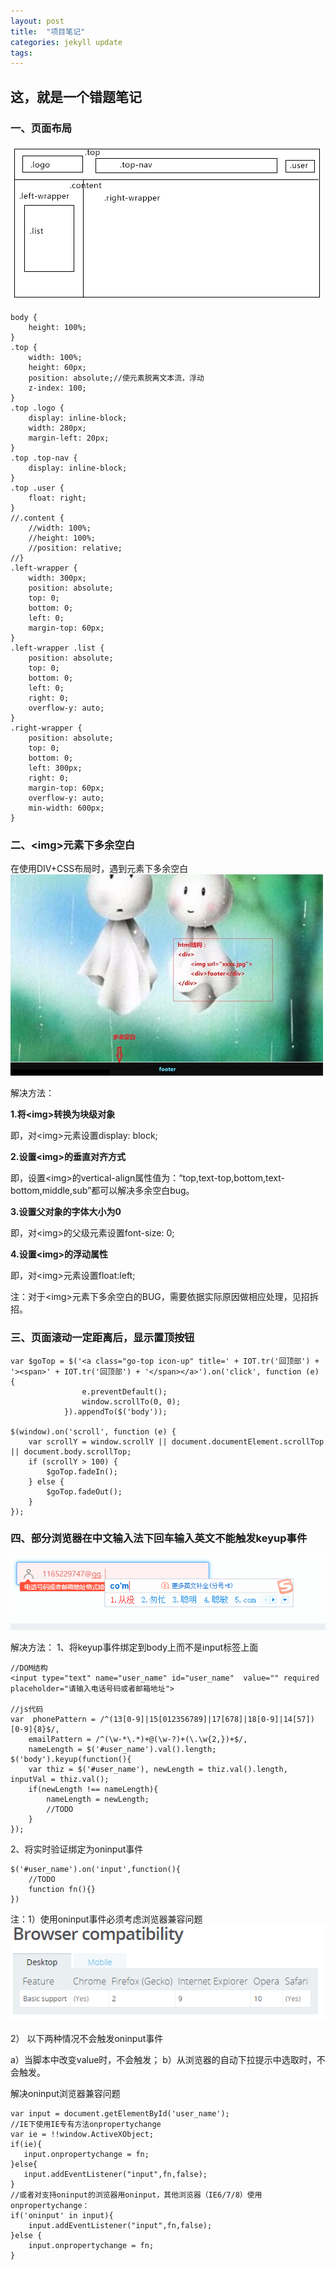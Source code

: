 ```yaml
---
layout: post
title:  "项目笔记"
categories: jekyll update
tags:
---
```

## 这，就是一个错题笔记

### 一、页面布局
![](/img/notes/layout.jpg)

    body {
        height: 100%;
    }
    .top {
        width: 100%;
        height: 60px;
        position: absolute;//使元素脱离文本流，浮动
        z-index: 100;
    }
    .top .logo {
        display: inline-block;
        width: 280px;
        margin-left: 20px;
    }
    .top .top-nav {
        display: inline-block;
    }
    .top .user {
        float: right;
    }
    //.content {
        //width: 100%;
        //height: 100%;
        //position: relative;
    //}
    .left-wrapper {
        width: 300px;
        position: absolute;
        top: 0;
        bottom: 0;
        left: 0;
        margin-top: 60px;
    }
    .left-wrapper .list {
        position: absolute;
        top: 0;
        bottom: 0;
        left: 0;
        right: 0;
        overflow-y: auto;
    }
    .right-wrapper {
        position: absolute;
        top: 0;
        bottom: 0;
        left: 300px;
        right: 0;
        margin-top: 60px;
        overflow-y: auto;
        min-width: 600px;
    }

### 二、\<img\>元素下多余空白
在使用DIV+CSS布局时，遇到<img>元素下多余空白
![](/img/notes/img.jpg)

解决方法：

**1.将\<img\>转换为块级对象**

即，对\<img\>元素设置display: block;

**2.设置\<img\>的垂直对齐方式**

即，设置\<img\>的vertical-align属性值为：“top,text-top,bottom,text-bottom,middle,sub”都可以解决多余空白bug。

**3.设置父对象的字体大小为0**

即，对\<img\>的父级元素设置font-size: 0;

**4.设置\<img\>的浮动属性**

即，对\<img\>元素设置float:left;

注：对于\<img\>元素下多余空白的BUG，需要依据实际原因做相应处理，见招拆招。

### 三、页面滚动一定距离后，显示置顶按钮
    var $goTop = $('<a class="go-top icon-up" title=' + IOT.tr('回顶部') + '><span>' + IOT.tr('回顶部') + '</span></a>').on('click', function (e) {
                    e.preventDefault();
                    window.scrollTo(0, 0);
                }).appendTo($('body'));

    $(window).on('scroll', function (e) {
        var scrollY = window.scrollY || document.documentElement.scrollTop || document.body.scrollTop;
        if (scrollY > 100) {
            $goTop.fadeIn();
        } else {
            $goTop.fadeOut();
        }
    });

### 四、部分浏览器在中文输入法下回车输入英文不能触发keyup事件
![](/img/notes/keyup.png)

解决方法：
1、将keyup事件绑定到body上而不是input标签上面

    //DOM结构
    <input type="text" name="user_name" id="user_name"  value="" required placeholder="请输入电话号码或者邮箱地址">

    //js代码
    var  phonePattern = /^(13[0-9]|15[012356789]|17[678]|18[0-9]|14[57])[0-9]{8}$/,
        emailPattern = /^(\w-*\.*)+@(\w-?)+(\.\w{2,})+$/,
        nameLength = $('#user_name').val().length;
    $('body').keyup(function(){
        var thiz = $('#user_name'), newLength = thiz.val().length, inputVal = thiz.val();
        if(newLength !== nameLength){
            nameLength = newLength;
            //TODO
        }
    });

2、将实时验证绑定为oninput事件

    $('#user_name').on('input',function(){
        //TODO
        function fn(){}
    })

注：1）使用oninput事件必须考虑浏览器兼容问题
![](/img/notes/oninput.png)

2） 以下两种情况不会触发oninput事件

   a）当脚本中改变value时，不会触发；
   b）从浏览器的自动下拉提示中选取时，不会触发。

   解决oninput浏览器兼容问题

    var input = document.getElementById('user_name');
    //IE下使用IE专有方法onpropertychange
    var ie = !!window.ActiveXObject;
    if(ie){
       input.onpropertychange = fn;
    }else{
       input.addEventListener("input",fn,false);
    }
    //或者对支持oninput的浏览器用oninput，其他浏览器（IE6/7/8）使用onpropertychange：
    if('oninput' in input){
        input.addEventListener("input",fn,false);
    }else {
        input.onpropertychange = fn;
    }
